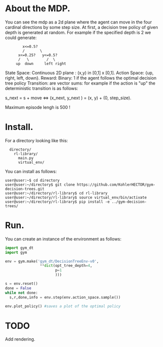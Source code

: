 # About the MDP.
You can see the mdp as a 2d plane where the agent can move in the four cardinal directions by some step size.
At first, a decision tree policy of given depth is generated at random. For example if the specified depth is 2 we could generate:

            x<=0.5?
            /       \ 
          x<=0.25?   y<=0.5?
          /   \        /  \
         up  down     left right

State Space: Continuous 2D plane : (x,y) in [0,1] x [0,1].
Action Space: {up, right, left, down}. 
Reward: Binary: 1 if the agent follows the optimal decision tree policy
Transition: are vector sums:
for example if the action is "up"
the deterministic transition is as follows:

s_next = s + move <=> (x_next, y_next ) = (x, y) + (0, step_size).

Maximum episode lengh is 500 !

# Install.

For a directory looking like this:
```
  directory/
    rl-library/
      main.py
      virtual_env/
```
You can install as follows:
```console
user@user:~$ cd directory
user@user:~/directory$ git clone https://github.com/KohlerHECTOR/gym-decision-trees.git
user@user:~/directory/rl-library$ cd rl-library
user@user:~/directory/rl-library$ source virtual_env/bin/activate
user@user:~/directory/rl-library$ pip install -e ../gym-decision-trees/
```

# Run.

You can create an instance of the environment as follows:
```python
import gym_dt
import gym

env = gym.make('gym_dt/DecisionTreeEnv-v0',
                **dict(opt_tree_depth=4,
                       p=1
                       )))

s = env.reset()
done = False
while not done:
  s,r,done,info = env.step(env.action_space.sample())

env.plot_policy() #saves a plot of the optimal policy
```

# TODO

Add rendering.

